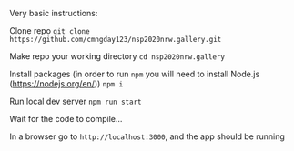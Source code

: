 Very basic instructions:

Clone repo
`git clone https://github.com/cmngday123/nsp2020nrw.gallery.git`

Make repo your working directory
`cd nsp2020nrw.gallery`

Install packages (in order to run `npm` you will need to install Node.js (https://nodejs.org/en/))
`npm i`

Run local dev server
`npm run start`

Wait for the code to compile...

In a browser go to `http://localhost:3000`, and the app should be running
